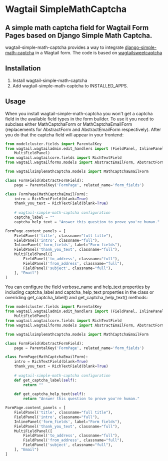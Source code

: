 Wagtail SimpleMathCaptcha
=========

A simple math captcha field for Wagtail Form Pages based on Django Simple Math Captcha.
---------

wagtail-simple-math-captcha provides a way to integrate
[django-simple-math-captcha](https://pypi.python.org/pypi/django-simple-math-captcha) in a Wagtail form.
The code is based on [wagtailsweetcaptcha](https://github.com/jordij/wagtailsweetcaptcha)

Installation
----------

1. Install wagtail-simple-math-captcha
2. Add wagtail-simple-math-captcha to INSTALLED_APPS.

Usage
----------

When you install wagtail-simple-math-captcha you won't get a captcha field in the available field types
in the form builder. To use it you need to subclass either MathCaptchaForm or MathCaptchaEmailForm (replacements for AbstractForm and AbstractEmailForm respectively). After you do that the captcha field
will appear in your frontend:

```python
from modelcluster.fields import ParentalKey
from wagtail.wagtailadmin.edit_handlers import (FieldPanel, InlinePanel,
    MultiFieldPanel)
from wagtail.wagtailcore.fields import RichTextField
from wagtail.wagtailforms.models import AbstractEmailForm, AbstractFormField

from wagtailsimplemathcaptcha.models import MathCaptchaEmailForm

class FormField(AbstractFormField):
    page = ParentalKey('FormPage', related_name='form_fields')

class FormPage(MathCaptchaEmailForm):
    intro = RichTextField(blank=True)
    thank_you_text = RichTextField(blank=True)
    
    # wagtail-simple-math-captcha configuration
    captcha_label = ""
    captcha_help_text = "Answer this question to prove you're human."

FormPage.content_panels = [
    FieldPanel('title', classname="full title"),
    FieldPanel('intro', classname="full"),
    InlinePanel('form_fields', label="Form fields"),
    FieldPanel('thank_you_text', classname="full"),
    MultiFieldPanel([
        FieldPanel('to_address', classname="full"),
        FieldPanel('from_address', classname="full"),
        FieldPanel('subject', classname="full"),
    ], "Email")
]
```

You can configure the field verbose_name and help_text properties by including captcha_label and captcha_help_text properties in the class or overriding get_captcha_label() and get_captcha_help_text()
methods:

```python
from modelcluster.fields import ParentalKey
from wagtail.wagtailadmin.edit_handlers import (FieldPanel, InlinePanel,
    MultiFieldPanel)
from wagtail.wagtailcore.fields import RichTextField
from wagtail.wagtailforms.models import AbstractEmailForm, AbstractFormField

from wagtailsimplemathcaptcha.models import MathCaptchaEmailForm

class FormField(AbstractFormField):
    page = ParentalKey('FormPage', related_name='form_fields')

class FormPage(MathCaptchaEmailForm):
    intro = RichTextField(blank=True)
    thank_you_text = RichTextField(blank=True)
    
    # wagtail-simple-math-captcha configuration
    def get_captcha_label(self):
        return ""
    
    def get_captcha_help_text(self):
        return "Answer this question to prove you're human."

FormPage.content_panels = [
    FieldPanel('title', classname="full title"),
    FieldPanel('intro', classname="full"),
    InlinePanel('form_fields', label="Form fields"),
    FieldPanel('thank_you_text', classname="full"),
    MultiFieldPanel([
        FieldPanel('to_address', classname="full"),
        FieldPanel('from_address', classname="full"),
        FieldPanel('subject', classname="full"),
    ], "Email")
]
```